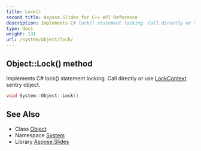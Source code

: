 ```yaml
---
title: Lock()
second_title: Aspose.Slides for C++ API Reference
description: Implements C# lock() statement locking. Call directly or use LockContext sentry object.
type: docs
weight: 131
url: /system/object/lock/
---
```

## Object::Lock() method


Implements C# lock() statement locking. Call directly or use [LockContext](../../lockcontext/) sentry object.

```cpp
void System::Object::Lock()
```

## See Also

* Class [Object](../)
* Namespace [System](../../)
* Library [Aspose.Slides](../../../)